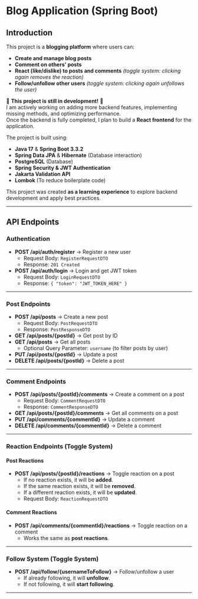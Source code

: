 # Blog Application (Spring Boot)

## Introduction

This project is a **blogging platform** where users can:  
- **Create and manage blog posts**  
- **Comment on others' posts**  
- **React (like/dislike) to posts and comments** *(toggle system: clicking again removes the reaction)*  
- **Follow/unfollow other users** *(toggle system: clicking again unfollows the user)*  

🚀 **This project is still in development!** 🚀  
I am actively working on adding more backend features, implementing missing methods, and optimizing performance.  
Once the backend is fully completed, I plan to build a **React frontend** for the application.

The project is built using:  
- **Java 17** & **Spring Boot 3.3.2**  
- **Spring Data JPA** & **Hibernate** (Database interaction)  
- **PostgreSQL** (Database)  
- **Spring Security & JWT Authentication**  
- **Jakarta Validation API**  
- **Lombok** (To reduce boilerplate code)  

This project was created **as a learning experience** to explore backend development and apply best practices.  

---

## **API Endpoints**

### **Authentication**
- **POST /api/auth/register** → Register a new user  
  - Request Body: `RegisterRequestDTO`
  - Response: `201 Created`
- **POST /api/auth/login** → Login and get JWT token  
  - Request Body: `LoginRequestDTO`
  - Response: `{ "token": "JWT_TOKEN_HERE" }`

---

### **Post Endpoints**
- **POST /api/posts** → Create a new post  
  - Request Body: `PostRequestDTO`
  - Response: `PostResponseDTO`
- **GET /api/posts/{postId}** → Get post by ID  
- **GET /api/posts** → Get all posts  
  - Optional Query Parameter: `username` (to filter posts by user)
- **PUT /api/posts/{postId}** → Update a post  
- **DELETE /api/posts/{postId}** → Delete a post  

---

### **Comment Endpoints**
- **POST /api/posts/{postId}/comments** → Create a comment on a post  
  - Request Body: `CommentRequestDTO`
  - Response: `CommentResponseDTO`
- **GET /api/posts/{postId}/comments** → Get all comments on a post  
- **PUT /api/comments/{commentId}** → Update a comment  
- **DELETE /api/comments/{commentId}** → Delete a comment  

---

### **Reaction Endpoints (Toggle System)**
#### **Post Reactions**
- **POST /api/posts/{postId}/reactions** → Toggle reaction on a post  
  - If no reaction exists, it will be **added**.  
  - If the same reaction exists, it will be **removed**.  
  - If a different reaction exists, it will be **updated**.  
  - Request Body: `ReactionRequestDTO`

#### **Comment Reactions**
- **POST /api/comments/{commentId}/reactions** → Toggle reaction on a comment  
  - Works the same as **post reactions**.

---

### **Follow System (Toggle System)**
- **POST /api/follow/{usernameToFollow}** → Follow/unfollow a user  
  - If already following, it will **unfollow**.
  - If not following, it will **start following**.

---
